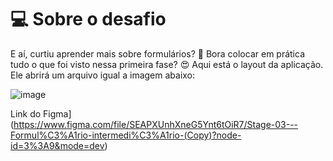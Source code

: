 # 💻 Sobre o desafio

E aí, curtiu aprender mais sobre formulários? 👀
Bora colocar em prática tudo o que foi visto nessa primeira fase? 😍
Aqui está o layout da aplicação. Ele abrirá um arquivo igual a imagem abaixo:

![image](https://github.com/eliezer-dev/rocketseat-desafio06-formulario_mentoria/assets/86076089/ddb7506d-f9de-4e53-87b8-6dc2ff91ea7b)


Link do Figma](https://www.figma.com/file/SEAPXUnhXneG5Ynt6tOiR7/Stage-03---Formul%C3%A1rio-intermedi%C3%A1rio-(Copy)?node-id=3%3A9&mode=dev)
